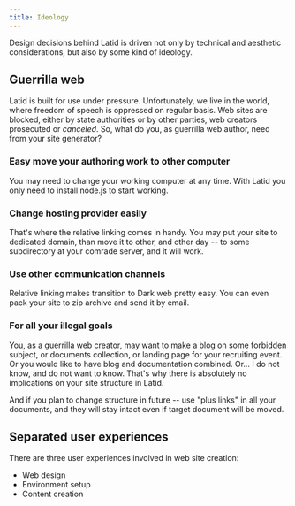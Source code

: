 ```yaml
---
title: Ideology
---
```


Design decisions behind Latid is driven not only by technical and
aesthetic considerations, but also by some kind of ideology.

Guerrilla web
------------

Latid is built for use under pressure. Unfortunately, we live
in the world, where freedom of speech is oppressed on regular basis. Web sites are blocked,
either by state authorities or by other parties, web creators prosecuted or _canceled_. So, what 
do you, as guerrilla web author, need from your site generator?


### Easy move your authoring work to other computer

You may need to change your working computer at any time. With Latid you only need to install 
node.js to start working. 

### Change hosting provider easily

That's where the relative linking comes in handy. You may put your site to dedicated domain, than
move it to other, and other day -- to some subdirectory at your comrade server, and it will work.

### Use other communication channels

Relative linking makes transition to Dark web
pretty easy. You can even pack your site to zip archive and send it by email.

### For all your illegal goals

You, as a guerrilla web creator,  may want to make 
a blog on some forbidden subject, or documents collection,
or landing page for your recruiting event. Or you would like to have blog and documentation 
combined. Or... I do not know, and do not want to know. That's why there is absolutely no
implications on your site structure in Latid.

And if you plan to change structure in future -- use "plus links" in all your documents, and they
will stay intact even if target document will be moved.


Separated user experiences
--------------------------

There are three user experiences involved in web site creation:

- Web design
- Environment setup
- Content creation

